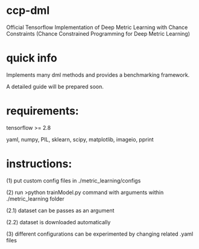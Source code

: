 # ccp-dml
Official Tensorflow Implementation of Deep Metric Learning with Chance Constraints (Chance Constrained Programming for Deep Metric Learning)

# quick info
Implements many dml methods and provides a benchmarking framework.

A detailed guide will be prepared soon.



# requirements:
tensorflow >= 2.8

yaml, numpy, PIL, sklearn, scipy, matplotlib, imageio, pprint

# instructions:
(1) put custom config files in ./metric_learning/configs

(2) run >python trainModel.py command with arguments within ./metric_learning folder

(2.1) dataset can be passes as an argument

(2.2) dataset is downloaded automatically

(3) different configurations can be experimented by changing related .yaml files
